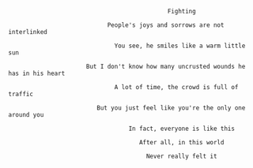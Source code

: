                                                  Fighting

                                People's joys and sorrows are not interlinked

                                  You see, he smiles like a warm little sun

                          But I don't know how many uncrusted wounds he has in his heart

                                  A lot of time, the crowd is full of traffic

                             But you just feel like you're the only one around you

                                      In fact, everyone is like this

                                         After all, in this world

                                           Never really felt it

